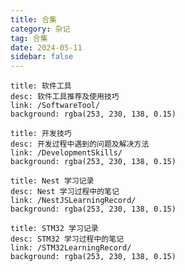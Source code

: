 ```yaml
---
title: 合集
category: 杂记
tag: 合集
date: 2024-05-11
sidebar: false
---
```


```component VPCard
title: 软件工具
desc: 软件工具推荐及使用技巧
link: /SoftwareTool/
background: rgba(253, 230, 138, 0.15)
```
```component VPCard
title: 开发技巧
desc: 开发过程中遇到的问题及解决方法
link: /DevelopmentSkills/
background: rgba(253, 230, 138, 0.15)
```
```component VPCard
title: Nest 学习记录
desc: Nest 学习过程中的笔记
link: /NestJSLearningRecord/
background: rgba(253, 230, 138, 0.15)
```
```component VPCard
title: STM32 学习记录
desc: STM32 学习过程中的笔记
link: /STM32LearningRecord/
background: rgba(253, 230, 138, 0.15)
```